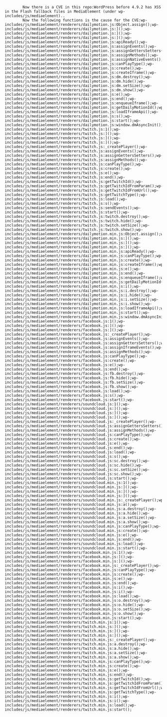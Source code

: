 
            Now there is a CVE in this repo:WordPress before 4.9.2 has XSS in the Flash fallback files in MediaElement (under wp-includes/js/mediaelement)..
            Now the following functions is the cause for the CVE:wp-includes/js/mediaelement/renderers/dailymotion.js:Object.assign();wp-includes/js/mediaelement/renderers/dailymotion.js:]();wp-includes/js/mediaelement/renderers/dailymotion.js:]();wp-includes/js/mediaelement/renderers/dailymotion.js:]();wp-includes/js/mediaelement/renderers/dailymotion.js:apiReady();wp-includes/js/mediaelement/renderers/dailymotion.js:assignEvents();wp-includes/js/mediaelement/renderers/dailymotion.js:assignGettersSetters();wp-includes/js/mediaelement/renderers/dailymotion.js:assignMethods();wp-includes/js/mediaelement/renderers/dailymotion.js:assignNativeEvents();wp-includes/js/mediaelement/renderers/dailymotion.js:canPlayType();wp-includes/js/mediaelement/renderers/dailymotion.js:create();wp-includes/js/mediaelement/renderers/dailymotion.js:createIframe();wp-includes/js/mediaelement/renderers/dailymotion.js:dm.destroy();wp-includes/js/mediaelement/renderers/dailymotion.js:dm.hide();wp-includes/js/mediaelement/renderers/dailymotion.js:dm.setSize();wp-includes/js/mediaelement/renderers/dailymotion.js:dm.show();wp-includes/js/mediaelement/renderers/dailymotion.js:e();wp-includes/js/mediaelement/renderers/dailymotion.js:end();wp-includes/js/mediaelement/renderers/dailymotion.js:enqueueIframe();wp-includes/js/mediaelement/renderers/dailymotion.js:getDailyMotionId();wp-includes/js/mediaelement/renderers/dailymotion.js:loadIframeApi();wp-includes/js/mediaelement/renderers/dailymotion.js:s();wp-includes/js/mediaelement/renderers/dailymotion.js:start();wp-includes/js/mediaelement/renderers/dailymotion.js:window.dmAsyncInit();wp-includes/js/mediaelement/renderers/twitch.js:1();wp-includes/js/mediaelement/renderers/twitch.js:]();wp-includes/js/mediaelement/renderers/twitch.js:]();wp-includes/js/mediaelement/renderers/twitch.js:]();wp-includes/js/mediaelement/renderers/twitch.js:_createPlayer();wp-includes/js/mediaelement/renderers/twitch.js:assignEvents();wp-includes/js/mediaelement/renderers/twitch.js:assignGettersSetters();wp-includes/js/mediaelement/renderers/twitch.js:assignMethods();wp-includes/js/mediaelement/renderers/twitch.js:canPlayType();wp-includes/js/mediaelement/renderers/twitch.js:create();wp-includes/js/mediaelement/renderers/twitch.js:e();wp-includes/js/mediaelement/renderers/twitch.js:end();wp-includes/js/mediaelement/renderers/twitch.js:getTwitchId();wp-includes/js/mediaelement/renderers/twitch.js:getTwitchIdFromParam();wp-includes/js/mediaelement/renderers/twitch.js:getTwitchIdFromUrl();wp-includes/js/mediaelement/renderers/twitch.js:getTwitchType();wp-includes/js/mediaelement/renderers/twitch.js:load();wp-includes/js/mediaelement/renderers/twitch.js:s();wp-includes/js/mediaelement/renderers/twitch.js:sendEvents();wp-includes/js/mediaelement/renderers/twitch.js:start();wp-includes/js/mediaelement/renderers/twitch.js:twitch.destroy();wp-includes/js/mediaelement/renderers/twitch.js:twitch.hide();wp-includes/js/mediaelement/renderers/twitch.js:twitch.setSize();wp-includes/js/mediaelement/renderers/twitch.js:twitch.show();wp-includes/js/mediaelement/renderers/dailymotion.min.js:Object.assign();wp-includes/js/mediaelement/renderers/dailymotion.min.js:]();wp-includes/js/mediaelement/renderers/dailymotion.min.js:]();wp-includes/js/mediaelement/renderers/dailymotion.min.js:]();wp-includes/js/mediaelement/renderers/dailymotion.min.js:apiReady();wp-includes/js/mediaelement/renderers/dailymotion.min.js:canPlayType();wp-includes/js/mediaelement/renderers/dailymotion.min.js:create();wp-includes/js/mediaelement/renderers/dailymotion.min.js:createIframe();wp-includes/js/mediaelement/renderers/dailymotion.min.js:e();wp-includes/js/mediaelement/renderers/dailymotion.min.js:end();wp-includes/js/mediaelement/renderers/dailymotion.min.js:enqueueIframe();wp-includes/js/mediaelement/renderers/dailymotion.min.js:getDailyMotionId();wp-includes/js/mediaelement/renderers/dailymotion.min.js:i();wp-includes/js/mediaelement/renderers/dailymotion.min.js:i.destroy();wp-includes/js/mediaelement/renderers/dailymotion.min.js:i.hide();wp-includes/js/mediaelement/renderers/dailymotion.min.js:i.setSize();wp-includes/js/mediaelement/renderers/dailymotion.min.js:i.show();wp-includes/js/mediaelement/renderers/dailymotion.min.js:loadIframeApi();wp-includes/js/mediaelement/renderers/dailymotion.min.js:start();wp-includes/js/mediaelement/renderers/dailymotion.min.js:window.dmAsyncInit();wp-includes/js/mediaelement/renderers/facebook.js:1();wp-includes/js/mediaelement/renderers/facebook.js:]();wp-includes/js/mediaelement/renderers/facebook.js:]();wp-includes/js/mediaelement/renderers/facebook.js:_createPlayer();wp-includes/js/mediaelement/renderers/facebook.js:assignEvents();wp-includes/js/mediaelement/renderers/facebook.js:assignGettersSetters();wp-includes/js/mediaelement/renderers/facebook.js:assignIframeEvents();wp-includes/js/mediaelement/renderers/facebook.js:assignMethods();wp-includes/js/mediaelement/renderers/facebook.js:canPlayType();wp-includes/js/mediaelement/renderers/facebook.js:create();wp-includes/js/mediaelement/renderers/facebook.js:e();wp-includes/js/mediaelement/renderers/facebook.js:end();wp-includes/js/mediaelement/renderers/facebook.js:fb.destroy();wp-includes/js/mediaelement/renderers/facebook.js:fb.hide();wp-includes/js/mediaelement/renderers/facebook.js:fb.setSize();wp-includes/js/mediaelement/renderers/facebook.js:fb.show();wp-includes/js/mediaelement/renderers/facebook.js:load();wp-includes/js/mediaelement/renderers/facebook.js:s();wp-includes/js/mediaelement/renderers/facebook.js:start();wp-includes/js/mediaelement/renderers/soundcloud.js:1();wp-includes/js/mediaelement/renderers/soundcloud.js:]();wp-includes/js/mediaelement/renderers/soundcloud.js:]();wp-includes/js/mediaelement/renderers/soundcloud.js:]();wp-includes/js/mediaelement/renderers/soundcloud.js:_createPlayer();wp-includes/js/mediaelement/renderers/soundcloud.js:assignGettersSetters();wp-includes/js/mediaelement/renderers/soundcloud.js:assignMethods();wp-includes/js/mediaelement/renderers/soundcloud.js:canPlayType();wp-includes/js/mediaelement/renderers/soundcloud.js:create();wp-includes/js/mediaelement/renderers/soundcloud.js:e();wp-includes/js/mediaelement/renderers/soundcloud.js:end();wp-includes/js/mediaelement/renderers/soundcloud.js:load();wp-includes/js/mediaelement/renderers/soundcloud.js:s();wp-includes/js/mediaelement/renderers/soundcloud.js:sc.destroy();wp-includes/js/mediaelement/renderers/soundcloud.js:sc.hide();wp-includes/js/mediaelement/renderers/soundcloud.js:sc.setSize();wp-includes/js/mediaelement/renderers/soundcloud.js:sc.show();wp-includes/js/mediaelement/renderers/soundcloud.js:start();wp-includes/js/mediaelement/renderers/soundcloud.min.js:1();wp-includes/js/mediaelement/renderers/soundcloud.min.js:]();wp-includes/js/mediaelement/renderers/soundcloud.min.js:]();wp-includes/js/mediaelement/renderers/soundcloud.min.js:]();wp-includes/js/mediaelement/renderers/soundcloud.min.js:_createPlayer();wp-includes/js/mediaelement/renderers/soundcloud.min.js:a();wp-includes/js/mediaelement/renderers/soundcloud.min.js:a.destroy();wp-includes/js/mediaelement/renderers/soundcloud.min.js:a.hide();wp-includes/js/mediaelement/renderers/soundcloud.min.js:a.setSize();wp-includes/js/mediaelement/renderers/soundcloud.min.js:a.show();wp-includes/js/mediaelement/renderers/soundcloud.min.js:canPlayType();wp-includes/js/mediaelement/renderers/soundcloud.min.js:create();wp-includes/js/mediaelement/renderers/soundcloud.min.js:e();wp-includes/js/mediaelement/renderers/soundcloud.min.js:end();wp-includes/js/mediaelement/renderers/soundcloud.min.js:load();wp-includes/js/mediaelement/renderers/soundcloud.min.js:start();wp-includes/js/mediaelement/renderers/facebook.min.js:1();wp-includes/js/mediaelement/renderers/facebook.min.js:]();wp-includes/js/mediaelement/renderers/facebook.min.js:]();wp-includes/js/mediaelement/renderers/facebook.min.js:_createPlayer();wp-includes/js/mediaelement/renderers/facebook.min.js:canPlayType();wp-includes/js/mediaelement/renderers/facebook.min.js:create();wp-includes/js/mediaelement/renderers/facebook.min.js:e();wp-includes/js/mediaelement/renderers/facebook.min.js:end();wp-includes/js/mediaelement/renderers/facebook.min.js:i();wp-includes/js/mediaelement/renderers/facebook.min.js:i();wp-includes/js/mediaelement/renderers/facebook.min.js:load();wp-includes/js/mediaelement/renderers/facebook.min.js:o.destroy();wp-includes/js/mediaelement/renderers/facebook.min.js:o.hide();wp-includes/js/mediaelement/renderers/facebook.min.js:o.setSize();wp-includes/js/mediaelement/renderers/facebook.min.js:o.show();wp-includes/js/mediaelement/renderers/facebook.min.js:start();wp-includes/js/mediaelement/renderers/twitch.min.js:1();wp-includes/js/mediaelement/renderers/twitch.min.js:]();wp-includes/js/mediaelement/renderers/twitch.min.js:]();wp-includes/js/mediaelement/renderers/twitch.min.js:]();wp-includes/js/mediaelement/renderers/twitch.min.js:_createPlayer();wp-includes/js/mediaelement/renderers/twitch.min.js:a.destroy();wp-includes/js/mediaelement/renderers/twitch.min.js:a.hide();wp-includes/js/mediaelement/renderers/twitch.min.js:a.setSize();wp-includes/js/mediaelement/renderers/twitch.min.js:a.show();wp-includes/js/mediaelement/renderers/twitch.min.js:canPlayType();wp-includes/js/mediaelement/renderers/twitch.min.js:create();wp-includes/js/mediaelement/renderers/twitch.min.js:e();wp-includes/js/mediaelement/renderers/twitch.min.js:end();wp-includes/js/mediaelement/renderers/twitch.min.js:getTwitchId();wp-includes/js/mediaelement/renderers/twitch.min.js:getTwitchIdFromParam();wp-includes/js/mediaelement/renderers/twitch.min.js:getTwitchIdFromUrl();wp-includes/js/mediaelement/renderers/twitch.min.js:getTwitchType();wp-includes/js/mediaelement/renderers/twitch.min.js:i();wp-includes/js/mediaelement/renderers/twitch.min.js:i();wp-includes/js/mediaelement/renderers/twitch.min.js:load();wp-includes/js/mediaelement/renderers/twitch.min.js:start();
            